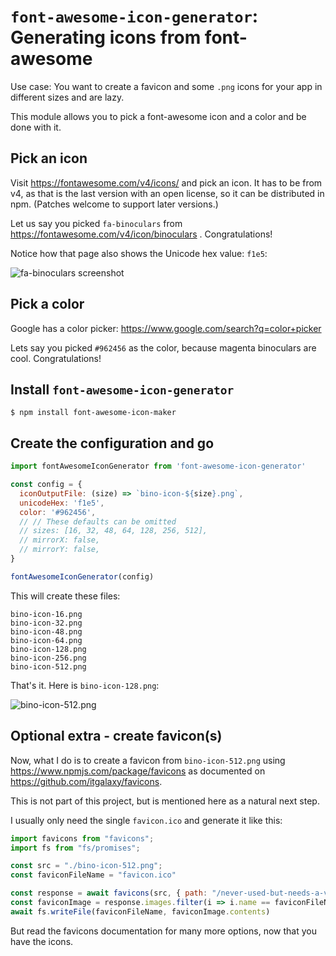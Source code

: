 # `font-awesome-icon-generator`: Generating icons from font-awesome

Use case: You want to create a favicon and some `.png` icons for your app in
different sizes and are lazy.

This module allows you to pick a font-awesome icon and a color and be done with
it.

## Pick an icon

Visit https://fontawesome.com/v4/icons/ and pick an icon. It has to be from v4,
as that is the last version with an open license, so it can be distributed in
npm. (Patches welcome to support later versions.)

Let us say you picked `fa-binoculars` from
https://fontawesome.com/v4/icon/binoculars . Congratulations!

Notice how that page also shows the Unicode hex value: `f1e5`:

![fa-binoculars screenshot](https://i.imgur.com/rw9LiHM.png)

## Pick a color

Google has a color picker: https://www.google.com/search?q=color+picker

Lets say you picked `#962456` as the color, because magenta binoculars are cool.
Congratulations!

## Install `font-awesome-icon-generator`

```shell
$ npm install font-awesome-icon-maker
```

## Create the configuration and go

```javascript
import fontAwesomeIconGenerator from 'font-awesome-icon-generator'

const config = {
  iconOutputFile: (size) => `bino-icon-${size}.png`,
  unicodeHex: 'f1e5',
  color: '#962456',
  // // These defaults can be omitted
  // sizes: [16, 32, 48, 64, 128, 256, 512],
  // mirrorX: false,
  // mirrorY: false,
}

fontAwesomeIconGenerator(config)
```

This will create these files:

```
bino-icon-16.png
bino-icon-32.png
bino-icon-48.png
bino-icon-64.png
bino-icon-128.png
bino-icon-256.png
bino-icon-512.png
```

That's it. Here is `bino-icon-128.png`:

![bino-icon-512.png](https://i.imgur.com/vrD36d1.png)

## Optional extra - create favicon(s)

Now, what I do is to create a favicon from `bino-icon-512.png` using
https://www.npmjs.com/package/favicons as documented on
https://github.com/itgalaxy/favicons. 

This is not part of this project, but is mentioned here as a natural next step.

I usually only need the single `favicon.ico` and generate it like this:

```javascript
import favicons from "favicons";
import fs from "fs/promises";

const src = "./bino-icon-512.png";
const faviconFileName = "favicon.ico"

const response = await favicons(src, { path: "/never-used-but-needs-a-value"});
const faviconImage = response.images.filter(i => i.name == faviconFileName)[0]
await fs.writeFile(faviconFileName, faviconImage.contents)
```

But read the favicons documentation for many more options, now that you have the
icons.
